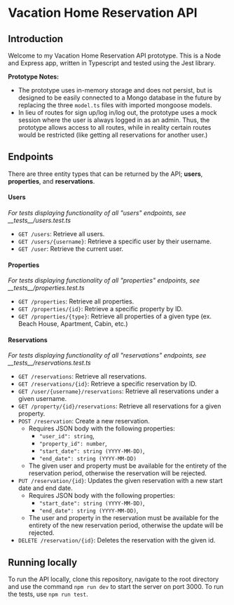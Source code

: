 # Vacation Home Reservation API

## Introduction

Welcome to my Vacation Home Reservation API prototype. This is a Node and Express app, written in Typescript and tested using the Jest library.

**Prototype Notes:**

- The prototype uses in-memory storage and does not persist, but is designed to be easily connected to a Mongo database in the future by replacing the three `model.ts` files with imported mongoose models.
- In lieu of routes for sign up/log in/log out, the prototype uses a mock session where the user is always logged in as an admin. Thus, the prototype allows access to all routes, while in reality certain routes would be restricted (like getting all reservations for another user.)

## Endpoints

There are three entity types that can be returned by the API; **users**, **properties**, and **reservations**.

#### Users

_For tests displaying functionality of all "users" endpoints, see \_\_tests\_\_/users.test.ts_

- `GET /users`: Retrieve all users.
- `GET /users/{username}`: Retrieve a specific user by their username.
- `GET /user`: Retrieve the current user.

#### Properties

_For tests displaying functionality of all "properties" endpoints, see \_\_tests\_\_/properties.test.ts_

- `GET /properties`: Retrieve all properties.
- `GET /properties/{id}`: Retrieve a specific property by ID.
- `GET /properties/{type}`: Retrieve all properties of a given type (ex. Beach House, Apartment, Cabin, etc.)

#### Reservations

_For tests displaying functionality of all "reservations" endpoints, see \_\_tests\_\_/reservations.test.ts_

- `GET /reservations`: Retrieve all reservations.
- `GET /reservations/{id}`: Retrieve a specific reservation by ID.
- `GET /user/{username}/reservations`: Retrieve all reservations under a given username.
- `GET /property/{id}/reservations`: Retrieve all reservations for a given property.
- `POST /reservation`: Create a new reservation.
  - Requires JSON body with the following properties:
    - `"user_id": string`,
    - `"property_id": number`,
    - `"start_date": string (YYYY-MM-DD)`,
    - `"end_date": string (YYYY-MM-DD)`
  - The given user and property must be available for the entirety of the reservation period, otherwise the reservation will be rejected.
- `PUT /reservation/{id}`: Updates the given reservation with a new start date and end date.
  - Requires JSON body with the following properties:
    - `"start_date": string (YYYY-MM-DD)`,
    - `"end_date": string (YYYY-MM-DD)`,
  - The user and property in the reservation must be available for the entirety of the new reservation period, otherwise the update will be rejected.
- `DELETE /reservation/{id}`: Deletes the reservation with the given id.

## Running locally

To run the API locally, clone this repository, navigate to the root directory and use the command `npm run dev` to start the server on port 3000. To run the tests, use `npm run test`.
